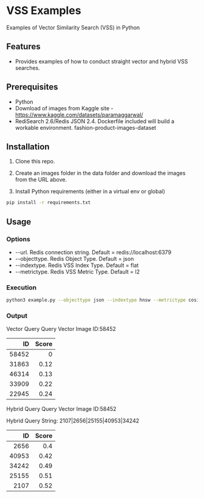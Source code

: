 # VSS Examples
Examples of Vector Similarity Search (VSS) in Python 
## Features
- Provides examples of how to conduct straight vector and hybrid VSS searches.
## Prerequisites
- Python
- Download of images from Kaggle site - https://www.kaggle.com/datasets/paramaggarwal/
- RediSearch 2.6/Redis JSON 2.4.  Dockerfile included will build a workable environment.
fashion-product-images-dataset
## Installation
1. Clone this repo.

2. Create an images folder in the data folder and download the images from the URL above.

3. Install Python requirements (either in a virtual env or global)
```bash
pip install -r requirements.txt
```
## Usage
### Options
- --url. Redis connection string.  Default = redis://localhost:6379
- --objecttype. Redis Object Type.  Default = json
- --indextype. Redis VSS Index Type. Default = flat
- --metrictype. Redis VSS Metric Type.  Default = l2
### Execution
```bash
python3 example.py --objecttype json --indextype hnsw --metrictype cosine
```
### Output

Vector Query
Query Vector Image ID:58452

|    ID |   Score |
|------:|--------:|
| 58452 |    0    |
| 31863 |    0.12 |
| 46314 |    0.13 |
| 33909 |    0.22 |
| 22945 |    0.24 |

Hybrid Query
Query Vector Image ID:58452

Hybrid Query String: 2107|2656|25155|40953|34242

|    ID |   Score |
|------:|--------:|
|  2656 |    0.4  |
| 40953 |    0.42 |
| 34242 |    0.49 |
| 25155 |    0.51 |
|  2107 |    0.52 |

